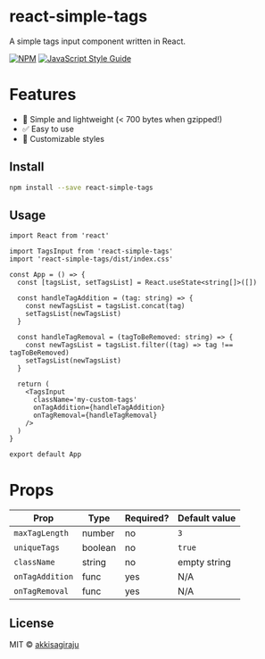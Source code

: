 # react-simple-tags

A simple tags input component written in React.

[![NPM](https://img.shields.io/npm/v/react-simple-tags.svg)](https://www.npmjs.com/package/react-simple-tags) [![JavaScript Style Guide](https://img.shields.io/badge/code_style-standard-brightgreen.svg)](https://standardjs.com)

# Features

- 🚀 Simple and lightweight (< 700 bytes when gzipped!)
- ✅ Easy to use
- 🎨 Customizable styles

## Install

```bash
npm install --save react-simple-tags
```

## Usage

```tsx
import React from 'react'

import TagsInput from 'react-simple-tags'
import 'react-simple-tags/dist/index.css'

const App = () => {
  const [tagsList, setTagsList] = React.useState<string[]>([])

  const handleTagAddition = (tag: string) => {
    const newTagsList = tagsList.concat(tag)
    setTagsList(newTagsList)
  }

  const handleTagRemoval = (tagToBeRemoved: string) => {
    const newTagsList = tagsList.filter((tag) => tag !== tagToBeRemoved)
    setTagsList(newTagsList)
  }

  return (
    <TagsInput
      className='my-custom-tags'
      onTagAddition={handleTagAddition}
      onTagRemoval={handleTagRemoval}
    />
  )
}

export default App
```

# Props

| Prop            | Type    | Required? | Default value |
| --------------- | ------- | --------- | ------------- |
| `maxTagLength`  | number  | no        | `3`           |
| `uniqueTags`    | boolean | no        | `true`        |
| `className`     | string  | no        | empty string  |
| `onTagAddition` | func    | yes       | N/A           |
| `onTagRemoval`  | func    | yes       | N/A           |

## License

MIT © [akkisagiraju](https://github.com/akkisagiraju)
